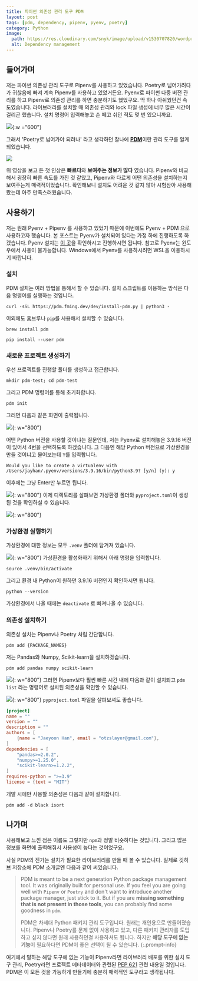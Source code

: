 ```yaml
---
title: 파이썬 의존성 관리 도구 PDM
layout: post
tags: [pdm, dependency, pipenv, pyenv, poetry]
category: Python
image:
  path: https://res.cloudinary.com/snyk/image/upload/v1530707820/wordpress-sync/Python-feature-1.png
  alt: Dependency management
---
```


## 들어가며

저는 파이썬 의존성 관리 도구로 Pipenv를 사용하고 있었습니다. Poetry로 넘어가려다가 귀찮음에 빠져 계속 Pipenv를 사용하고 있었거든요. Pyenv로 파이썬 다중 버전 관리를 하고 Pipenv로 의존성 관리를 하면 충분하기도 했었구요. 딱 하나 아쉬웠던건 속도였습니다. 라이브러리를 설치할 때 의존성 관리와 lock 파일 생성에 너무 많은 시간이 걸리곤 했습니다. 설치 명령어 입력해놓고 손 떼고 쉬던 적도 몇 번 있으니까요.

![](https://i.imgur.com/3umk18b.png){:w ="600"}

그래서 'Poetry로 넘어가야 되려나' 라고 생각하던 찰나에 [**PDM**](https://github.com/pdm-project/pdm)이란 관리 도구를 알게 되었습니다. 

<a href="https://asciinema.org/a/jnifN30pjfXbO9We2KqOdXEhB" target="_blank"><img src="https://asciinema.org/a/jnifN30pjfXbO9We2KqOdXEhB.svg" /></a>

위 영상을 보고 든 첫 인상은 **빠르다**와 **보여주는 정보가 많다** 였습니다. Pipenv와 비교해서 굉장히 빠른 속도를 가진 것 같았고, Pipenv와 다르게 어떤 의존성을 설치하는지 보여주는게 매력적이었습니다. 확인해보니 설치도 어려운 것 같지 않아 시험삼아 사용해봤는데 아주 만족스러웠습니다.

## 사용하기

저는 원래 Pyenv + Pipenv 를 사용하고 있었기 때문에 이번에도 Pyenv + PDM 으로 사용하고자 했습니다. 본 포스트는 Pyenv가 설치되어 있다는 가정 하에 진행하도록 하겠습니다. Pyenv 설치는 [이 곳](https://github.com/pyenv/pyenv#installation)을 확인하시고 진행하시면 됩니다. 참고로 Pyenv는 윈도우에서 사용이 불가능합니다. Windows에서 Pyenv를 사용하시려면 WSL을 이용하시기 바랍니다.

### 설치

PDM 설치는 여러 방법을 통해서 할 수 있습니다. 설치 스크립트를 이용하는 방식은 다음 명령어를 실행하는 것입니다.

```shell
curl -sSL https://pdm.fming.dev/dev/install-pdm.py | python3 -
```

이외에도 홈브루나 `pip`를 사용해서 설치할 수 있습니다.

```shell
brew install pdm
```

```shell
pip install --user pdm
```

### 새로운 프로젝트 생성하기

우선 프로젝트를 진행할 폴더를 생성하고 접근합니다.

```shell
mkdir pdm-test; cd pdm-test
```

그리고 PDM 명령어를 통해 초기화합니다.

```shell
pdm init
```

그러면 다음과 같은 화면이 출력됩니다.

![](https://i.imgur.com/Efxosls.png){: w="800"}

어떤 Python 버전을 사용할 것이냐는 질문인데, 저는 Pyenv로 설치해놓은 3.9.16 버전이 있어서 4번을 선택하도록 하겠습니다. 그 다음엔 해당 Python 버전으로 가상환경을 만들 것이냐고 물어보는데 `Y`를 입력합니다.

```shell
Would you like to create a virtualenv with /Users/jayhan/.pyenv/versions/3.9.16/bin/python3.9? [y/n] (y): y
```

이후에는 그냥 Enter만 누르면 됩니다.

![](https://i.imgur.com/NH9AC28.png){: w="800"}
이제 디렉토리를 살펴보면 가상환경 폴더와 `pyproject.toml`이 생성된 것을 확인하실 수 있습니다.

![](https://i.imgur.com/VcR7myf.png){: w="800"}
### 가상환경 실행하기

가상환경에 대한 정보는 모두 `.venv` 폴더에 담겨져 있습니다.

![](https://i.imgur.com/VxARROv.png){: w="800"}
가상환경을 활성화하기 위해서 아래 명령을 입력합니다.

```shell
source .venv/bin/activate
```

그리고 환경 내 Python이 원하던 3.9.16 버전인지 확인하시면 됩니다.

```shell
python --version
```

가상환경에서 나올 때에는 `deactivate` 로 빠져나올 수 있습니다.

### 의존성 설치하기

의존성 설치는 Pipenv나 Poetry 처럼 간단합니다. 

```shell
pdm add {PACKAGE_NAMES}
```

저는 Pandas와 Numpy, Scikit-learn을 설치하겠습니다.

```shell
pdm add pandas numpy scikit-learn
```

![](https://i.imgur.com/5hhNqYu.png){: w="800"}
그러면 Pipenv보다 훨씬 빠른 시간 내에 다음과 같이 설치되고 `pdm list` 라는 명령어로 설치된 의존성을 확인할 수 있습니다.

![](https://i.imgur.com/oyMeDuE.png){: w="800"}
`pyproject.toml` 파일을 살펴보셔도 좋습니다.

```toml
[project]
name = ""
version = ""
description = ""
authors = [
    {name = "Jaeyoon Han", email = "otzslayer@gmail.com"},
]
dependencies = [
    "pandas>=2.0.2",
    "numpy>=1.25.0",
    "scikit-learn>=1.2.2",
]
requires-python = ">=3.9"
license = {text = "MIT"}
```

개발 시에만 사용할 의존성은 다음과 같이 설치합니다.

```shell
pdm add -d black isort
```

## 나가며

사용해보고 느낀 점은 이름도 그렇지만 `npm`과 정말 비슷하다는 것입니다. 그리고 많은 정보를 화면에 출력해줘서 사용성이 높다는 것이었구요.

사실 PDM의 진가는 설치가 필요한 라이브러리를 만들 때 볼 수 있습니다. 실제로 깃허브 저장소에 PDM 소개글엔 다음과 같이 써있습니다.

> PDM is meant to be a next generation Python package management tool. It was originally built for personal use. If you feel you are going well with `Pipenv` or `Poetry` and don't want to introduce another package manager, just stick to it. But if you are **missing something that is not present in those tools**, you can probably find some goodness in `pdm`.
> 
> PDM은 차세대 Python 패키지 관리 도구입니다. 원래는 개인용으로 만들어졌습니다. Pipenv나 Poetry를 문제 없이 사용하고 있고, 다른 패키지 관리자를 도입하고 싶지 않다면 원래 사용하던걸 사용하셔도 됩니다. 하지만 **해당 도구에 없는 기능**이 필요하다면 PDM이 좋은 선택이 될 수 있습니다.
{:.prompt-info}

여기에서 말하는 해당 도구에 없는 기능이 Pipenv라면 라이브러리 배포를 위한 설치 도구 관리, Poetry라면 프로젝트 메타데이터와 관련된 [PEP 621](https://peps.python.org/pep-0621/) 관련 내용일 것입니다. PDM은 이 모든 것을 가능하게 만들기에 충분히 매력적인 도구라고 생각됩니다.